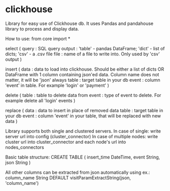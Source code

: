 # clickhouse
Library for easy use of Clickhouse db.
It uses Pandas and pandahouse library to process and display data.

How to use:
from core import *

select (
query : SQL query
output : 'table' - pandas DataFrame; 'dict' - list of dicts; 'csv' - a .csv file
file : name of a file to write into. Only used by 'csv' output
)

insert (
data : data to load into clickhouse. Should be either a list of dicts OR DataFrame with 1 column containing json'ed data. Column name does not matter, it will be 'json' always
table : target table in your db
event : column 'event' in table. For example 'login' or 'payment'
)

delete (
table : table to delete data from
event : type of event to delete. For example delete all 'login' events
)

replace (
data : data to insert in place of removed data
table : target table in your db
event : column 'event' in your table, that will be replaced with new data
)

Library supports both single and clustered servers.
In case of single: write server url into config (cluster_connector)
In case of multiple nodes: write cluster url into cluster_connector and each node's url into nodes_connectors


Basic table structure:
    CREATE TABLE (
        insert_time DateTime,
        event String,
        json String
    )

All other columns can be extracted from json automatically using ex.:
column_name String DEFAULT visitParamExtractString(json, 'column_name')